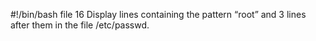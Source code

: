 #!/bin/bash
file 16 Display lines containing the pattern “root” and 3 lines after them in the file /etc/passwd.
